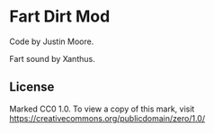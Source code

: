 # Fart Dirt Mod

Code by Justin Moore.

Fart sound by Xanthus.

## License

Marked CC0 1.0. To view a copy of this mark, visit https://creativecommons.org/publicdomain/zero/1.0/
